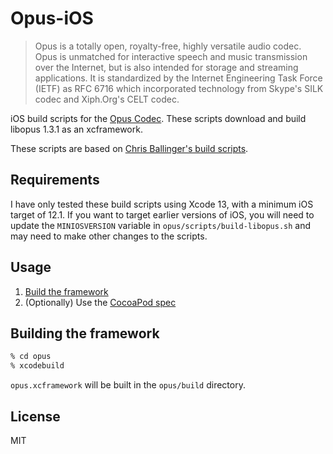 # Opus-iOS

> Opus is a totally open, royalty-free, highly versatile audio codec. Opus is unmatched for interactive speech and music transmission over the Internet, but is also intended for storage and streaming applications. It is standardized by the Internet Engineering Task Force (IETF) as RFC 6716 which incorporated technology from Skype's SILK codec and Xiph.Org's CELT codec.

iOS build scripts for the [Opus Codec](http://www.opus-codec.org). These scripts download and build libopus 1.3.1 as an xcframework.

These scripts are based on [Chris Ballinger's build scripts](https://github.com/chrisballinger/Opus-iOS).

## Requirements
I have only tested these build scripts using Xcode 13, with a minimum iOS target of 12.1. If you want to target earlier versions of iOS, you will need to update the `MINIOSVERSION` variable in `opus/scripts/build-libopus.sh` and may need to make other changes to the scripts.

## Usage

1. [Build the framework](#building-the-framework)
2. (Optionally) Use the [CocoaPod spec](/zello-opus-ios.podspec)

## Building the framework

```sh
% cd opus
% xcodebuild
```

`opus.xcframework` will be built in the `opus/build` directory.

## License

MIT
